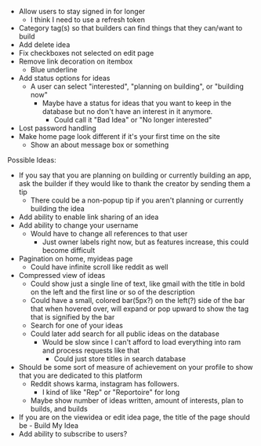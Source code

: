 * Allow users to stay signed in for longer
  * I think I need to use a refresh token
* Category tag(s) so that builders can find things that they can/want to build
* Add delete idea
* Fix checkboxes not selected on edit page
* Remove link decoration on itembox
  * Blue underline
* Add status options for ideas
  * A user can select "interested", "planning on building", or "building now"
    * Maybe have a status for ideas that you want to keep in the database but no don't have an interest in it anymore.
      * Could call it "Bad Idea" or "No longer interested"
* Lost password handling
* Make home page look different if it's your first time on the site
  * Show an about message box or something

Possible Ideas:
* If you say that you are planning on building or currently building an app, ask the builder if they would like to thank the creator by sending them a tip
  * There could be a non-popup tip if you aren't planning or currently building the idea
* Add ability to enable link sharing of an idea
* Add ability to change your username
  * Would have to change all references to that user
    * Just owner labels right now, but as features increase, this could become difficult
* Pagination on home, myideas page
  * Could have infinite scroll like reddit as well
* Compressed view of ideas
  * Could show just a single line of text, like gmail with the title in bold on the left and the first line or so of the description
  * Could have a small, colored bar(5px?) on the left(?) side of the bar that when hovered over, will expand or pop upward to show the tag that is signified by the bar
  * Search for one of your ideas
  * Could later add search for all public ideas on the database
    * Would be slow since I can't afford to load everything into ram and process requests like that
      * Could just store titles in search database
* Should be some sort of measure of achievement on your profile to show that you are dedicated to this platform
  * Reddit shows karma, instagram has followers.
    * I kind of like "Rep" or "Reportoire" for long
  * Maybe show number of ideas written, amount of interests, plan to builds, and builds
* If you are on the viewidea or edit idea page, the title of the page should be <the title of the idea> - Build My Idea
* Add ability to subscribe to users?
